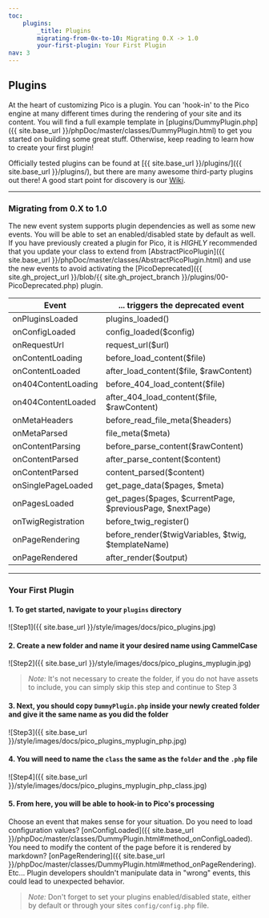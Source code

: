 ```yaml
---
toc:
    plugins:
        _title: Plugins
        migrating-from-0x-to-10: Migrating 0.X -> 1.0
        your-first-plugin: Your First Plugin
nav: 3
---
```


## Plugins

At the heart of customizing Pico is a plugin. You can 'hook-in' to the Pico
engine at many different times during the rendering of your site and its content.
You will find a full example template in [plugins/DummyPlugin.php]({{ site.base_url }}/phpDoc/master/classes/DummyPlugin.html) to get you
started on building some great stuff. Otherwise, keep reading to learn how to
create your first plugin!

Officially tested plugins can be found at [{{ site.base_url }}/plugins/]({{ site.base_url }}/plugins/),
but there are many awesome third-party plugins out there! A good start point
for discovery is our [Wiki](#plugin-wiki).

---

### Migrating from 0.X to 1.0

The new event system supports plugin dependencies as well as some new events.
You will be able to set an enabled/disabled state by default as well. If you
have previously created a plugin for Pico, it is *HIGHLY* recommended that you
update your class to extend from [AbstractPicoPlugin]({{ site.base_url }}/phpDoc/master/classes/AbstractPicoPlugin.html) and use the new events
to avoid activating the [PicoDeprecated]({{ site.gh_project_url }}/blob/{{ site.gh_project_branch }}/plugins/00-PicoDeprecated.php) plugin.


| Event               | ... triggers the deprecated event                         |
| ------------------- | --------------------------------------------------------- |
| onPluginsLoaded     | plugins_loaded()                                          |
| onConfigLoaded      | config_loaded($config)                                    |
| onRequestUrl        | request_url($url)                                         |
| onContentLoading    | before_load_content($file)                                |
| onContentLoaded     | after_load_content($file, $rawContent)                    |
| on404ContentLoading | before_404_load_content($file)                            |
| on404ContentLoaded  | after_404_load_content($file, $rawContent)                |
| onMetaHeaders       | before_read_file_meta($headers)                           |
| onMetaParsed        | file_meta($meta)                                          |
| onContentParsing    | before_parse_content($rawContent)                         |
| onContentParsed     | after_parse_content($content)                             |
| onContentParsed     | content_parsed($content)                                  |
| onSinglePageLoaded  | get_page_data($pages, $meta)                              |
| onPagesLoaded       | get_pages($pages, $currentPage, $previousPage, $nextPage) |
| onTwigRegistration  | before_twig_register()                                    |
| onPageRendering     | before_render($twigVariables, $twig, $templateName)       |
| onPageRendered      | after_render($output)                                     |

---

### Your First Plugin

#### 1. To get started, navigate to your `plugins` directory
![Step1]({{ site.base_url }}/style/images/docs/pico_plugins.jpg)

#### 2. Create a new folder and name it your desired name using CammelCase
![Step2]({{ site.base_url }}/style/images/docs/pico_plugins_myplugin.jpg)

> *Note:* It's not necessary to create the folder, if you do not have assets to
> include, you can simply skip this step and continue to Step 3

#### 3. Next, you should copy `DummyPlugin.php` inside your newly created folder and give it the same name as you did the folder
![Step3]({{ site.base_url }}/style/images/docs/pico_plugins_myplugin_php.jpg)

#### 4. You will need to name the `class` the same as the `folder` and the `.php` file
![Step4]({{ site.base_url }}/style/images/docs/pico_plugins_myplugin_php_class.jpg)

#### 5. From here, you will be able to hook-in to Pico's processing
Choose an event that makes sense for your situation. Do you need to load configuration values?
[onConfigLoaded]({{ site.base_url }}/phpDoc/master/classes/DummyPlugin.html#method_onConfigLoaded). You need to modify the content of the page before it is
rendered by markdown? [onPageRendering]({{ site.base_url }}/phpDoc/master/classes/DummyPlugin.html#method_onPageRendering). Etc... Plugin developers shouldn't
manipulate data in "wrong" events, this could lead to unexpected behavior.

> *Note:* Don't forget to set your plugins enabled/disabled state, either by default or
> through your sites `config/config.php` file.

